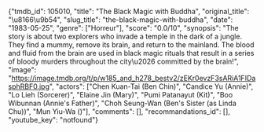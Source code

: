 {"tmdb_id": 105010, "title": "The Black Magic with Buddha", "original_title": "\u8166\u9b54", "slug_title": "the-black-magic-with-buddha", "date": "1983-05-25", "genre": ["Horreur"], "score": "0.0/10", "synopsis": "The story is about two explorers who invade a temple in the dark of a jungle. They find a mummy, remove its brain, and return to the mainland. The blood and fluid from the brain are used in black magic rituals that result in a series of bloody murders throughout the city\u2026 committed by the brain!", "image": "https://image.tmdb.org/t/p/w185_and_h278_bestv2/zEKr0evzF3sARiA1FIDasphRBF0.jpg", "actors": ["Chen Kuan-Tai (Ben Chin)", "Candice Yu (Annie)", "Lo Lieh (Sorcerer)", "Elaine Jin (Mary)", "Pumi Patanayut (Kit)", "Boo Wibunnan (Annie's Father)", "Choh Seung-Wan (Ben's Sister (as Linda Chu))", "Mun Yiu-Wa ()"], "comments": [], "recommandations_id": [], "youtube_key": "notfound"}
